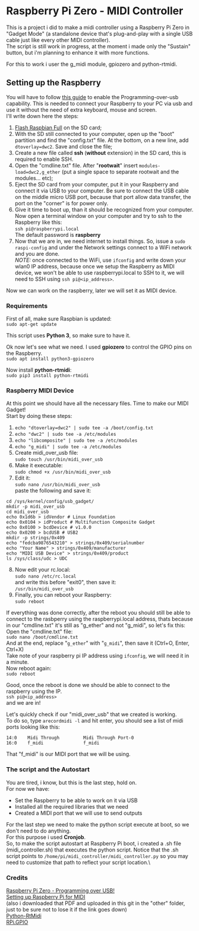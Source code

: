 
# Raspberry Pi Zero - MIDI Controller

This is a project i did to make a midi controller using a Raspberry Pi Zero in "Gadget Mode" (a standalone device that's plug-and-play with a single USB cable just like every other MIDI controller).\
The script is still work in progress, at the moment i made only the "Sustain" button, but i'm planning to enhance it with more functions.

For this to work i user the g_midi module, gpiozero and python-rtmidi.


## Setting up the Raspberry
You will have to follow [this guide](https://blog.gbaman.info/?p=791) to enable the Programming-over-usb capability. This is needed to connect your Raspberry to your PC via usb and use it without the need of extra keyboard, mouse and screen.\
I'll write down here the steps:
1. [Flash Raspbian Full](https://www.raspberrypi.org/downloads/raspbian/) on the SD card;
2. With the SD still connected to your computer, open up the "boot" partition and find the "config.txt" file. At the bottom, on a new line, add `dtoverlay=dwc2`. Save and close the file;
3. Create a new file called **ssh** (**without** extension) in the SD card, this is required to enable SSH.
4. Open the "cmdline.txt" file. After "**rootwait**" insert `modules-load=dwc2,g_ether` (put a single space to separate rootwait and the modules... etc);
5. Eject the SD card from your computer, put it in your Raspberry and connect it via USB to your computer. Be sure to connect the USB cable on the middle micro USB port, because that port allow data transfer, the port on the "corner" is for power only.
6. Give it time to boot up, than it should be recognized from your computer. Now open a terminal window on your computer and try to ssh to the Raspberry like this:\
`ssh pi@raspberrypi.local`\
The default password is **raspberry**
7. Now that we are in, we need internet to install things. So, issue a `sudo raspi-config` and under the Network settings connect to a WiFi network and you are done.\
*NOTE:* once connected to the WiFi, use `ifconfig` and write down your wlan0 IP address, because once we setup the Raspberry as MIDI device, we won't be able to use raspberrypi.local to SSH to it, we will need to SSH using `ssh pi@<ip_address>`.

Now we can work on the raspberry, later we will set it as MIDI device.

### Requirements
First of all, make sure Raspbian is updated:\
`sudo apt-get update`

This script uses **Python 3**, so make sure to have it.

Ok now let's see what we need. I used **gpiozero** to control the GPIO pins on the Raspberry.\
`sudo apt install python3-gpiozero`

Now install **python-rtmidi**:\
`sudo pip3 install python-rtmidi`


### Raspberry MIDI Device
At this point we should have all the necessary files. Time to make our MIDI Gadget!\
Start by doing these steps:
1. `echo "dtoverlay=dwc2" | sudo tee -a /boot/config.txt`
2. `echo "dwc2" | sudo tee -a /etc/modules`
3. `echo "libcomposite" | sudo tee -a /etc/modules`
4. `echo "g_midi" | sudo tee -a /etc/modules`
5. Create midi_over_usb file:\
`sudo touch /usr/bin/midi_over_usb`
6. Make it executable:\
`sudo chmod +x /usr/bin/midi_over_usb`
7. Edit it:\
`sudo nano /usr/bin/midi_over_usb`\
paste the following and save it:
```
cd /sys/kernel/config/usb_gadget/
mkdir -p midi_over_usb
cd midi_over_usb
echo 0x1d6b > idVendor # Linux Foundation
echo 0x0104 > idProduct # Multifunction Composite Gadget
echo 0x0100 > bcdDevice # v1.0.0
echo 0x0200 > bcdUSB # USB2
mkdir -p strings/0x409
echo "fedcba9876543210" > strings/0x409/serialnumber
echo "Your Name" > strings/0x409/manufacturer
echo "MIDI USB Device" > strings/0x409/product
ls /sys/class/udc > UDC
```
8. Now edit your rc.local:\
`sudo nano /etc/rc.local`\
and write this before "exit0", then save it:\
`/usr/bin/midi_over_usb`
9. Finally, you can reboot your Raspberry:\
`sudo reboot`

If everything was done correctly, after the reboot you should still be able to connect to the rasbperry using the raspberrypi.local address, thats because in our "cmdline.txt" it's still as "g_ether" and not "g_midi", so let's fix this:\
Open the "cmdline.txt" file:\
`sudo nano /boot/cmdline.txt`\
And at the end, replace "`g_ether`" with "`g_midi`", then save it (Ctrl+O, Enter, Ctrl+X)\
Take note of your raspberry pi IP address using `ifconfig`, we will need it in a minute.\
Now reboot again:\
`sudo reboot`

Good, once the reboot is done we should be able to connect to the raspberry using the IP.\
`ssh pi@<ip_address>`\
and we are in!

Let's quickly check if our "midi_over_usb" that we created is working.\
To do so, type `arecordmidi -l` and hit enter, you should see a list of midi ports looking like this:
```
14:0    Midi Through         Midi Through Port-0
16:0    f_midi               f_midi
```
That "f_midi" is our MIDI port that we will be using.

### The script and the Autostart
You are tired, i know, but this is the last step, hold on.\
For now we have:
- Set the Raspberry to be able to work on it via USB
- Installed all the required libraries that we need
- Created a MIDI port that we will use to send outputs

For the last step we need to make the python script execute at boot, so we don't need to do anything.\
For this purpose i used **Cronjob**.\
So, to make the script autostart at Raspberry Pi boot, i created a .sh file (midi_controller.sh) that executes the python script. Notice that the .sh script points to `/home/pi/midi_controller/midi_controller.py` so you may need to customize that path to reflect your script location.\



### Credits
[Raspberry Pi Zero - Programming over USB!](https://blog.gbaman.info/?p=791)\
[Setting up Raspberry Pi for MIDI](https://ixdlab.itu.dk/wp-content/uploads/sites/17/2017/10/Setting-Up-Raspberry-Pi-for-MIDI.pdf)\
(also i downloaded that PDF and uploaded in this git in the "other" folder, just to be sure not to lose it if the link goes down)\
[Python-RtMidi](https://pypi.org/project/python-rtmidi/)\
[RPi.GPIO](https://pypi.org/project/RPi.GPIO/)
